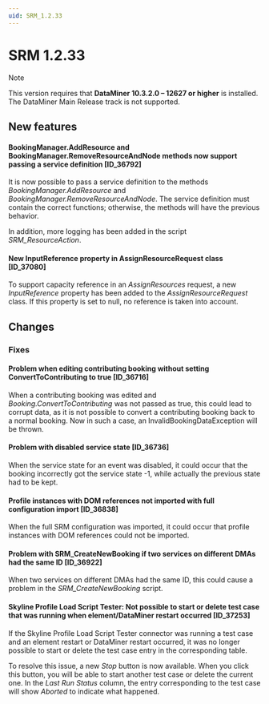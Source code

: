 ```yaml
---
uid: SRM_1.2.33
---
```


# SRM 1.2.33

> [!NOTE]
> This version requires that **DataMiner 10.3.2.0 – 12627 or higher** is installed. The DataMiner Main Release track is not supported.

## New features

#### BookingManager.AddResource and BookingManager.RemoveResourceAndNode methods now support passing a service definition [ID_36792]

It is now possible to pass a service definition to the methods *BookingManager.AddResource* and *BookingManager.RemoveResourceAndNode*. The service definition must contain the correct functions; otherwise, the methods will have the previous behavior.

In addition, more logging has been added in the script *SRM_ResourceAction*.

#### New InputReference property in AssignResourceRequest class [ID_37080]

To support capacity reference in an *AssignResources* request, a new *InputReference* property has been added to the *AssignResourceRequest* class. If this property is set to null, no reference is taken into account.

## Changes

### Fixes

#### Problem when editing contributing booking without setting ConvertToContributing to true [ID_36716]

When a contributing booking was edited and *Booking.ConvertToContributing* was not passed as true, this could lead to corrupt data, as it is not possible to convert a contributing booking back to a normal booking. Now in such a case, an InvalidBookingDataException will be thrown.

#### Problem with disabled service state [ID_36736]

When the service state for an event was disabled, it could occur that the booking incorrectly got the service state -1, while actually the previous state had to be kept.

#### Profile instances with DOM references not imported with full configuration import [ID_36838]

When the full SRM configuration was imported, it could occur that profile instances with DOM references could not be imported.

#### Problem with SRM_CreateNewBooking if two services on different DMAs had the same ID [ID_36922]

When two services on different DMAs had the same ID, this could cause a problem in the *SRM_CreateNewBooking* script.

#### Skyline Profile Load Script Tester: Not possible to start or delete test case that was running when element/DataMiner restart occurred [ID_37253]

If the Skyline Profile Load Script Tester connector was running a test case and an element restart or DataMiner restart occurred, it was no longer possible to start or delete the test case entry in the corresponding table.

To resolve this issue, a new *Stop* button is now available. When you click this button, you will be able to start another test case or delete the current one. In the *Last Run Status* column, the entry corresponding to the test case will show *Aborted* to indicate what happened.
